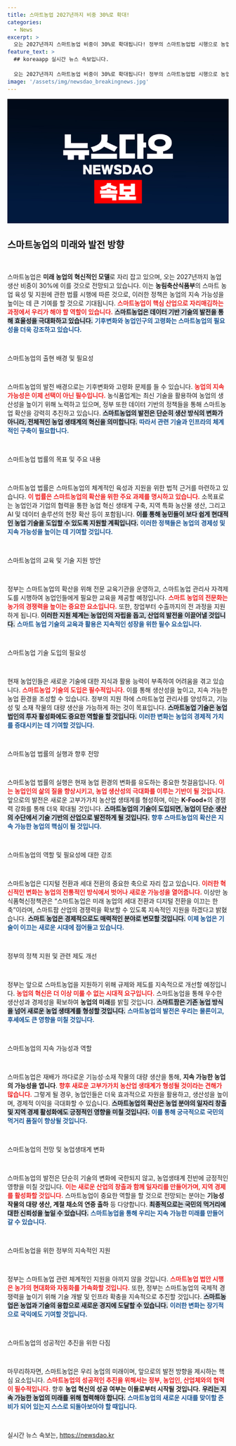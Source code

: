 ```yaml
---
title: 스마트농업 2027년까지 비중 30%로 확대!
categories:
  - News
excerpt: >
  오는 2027년까지 스마트농업 비중이 30%로 확대됩니다! 정부의 스마트농업법 시행으로 농업 혁신 생태계가 구축되고, 새로운 고부가가치 농산업이 꿈꾸는 미래를 확인하세요!
feature_text: >
  ## koreaapp 실시간 뉴스 속보입니다.

  오는 2027년까지 스마트농업 비중이 30%로 확대됩니다! 정부의 스마트농업법 시행으로 농업 혁신 생태계가 구축되고, 새로운 고부가가치 농산업이 꿈꾸는 미래를 확인하세요!
image: '/assets/img/newsdao_breakingnews.jpg'
---
```


<p><img src="/assets/img/newsdao_breakingnews.jpg" alt="koreaapp 속보" /></p>

<h2 data-ke-size="size26">스마트농업의 미래와 발전 방향</h2>

<p data-ke-size="size16">&nbsp;</p>

<p>스마트농업은 <strong>미래 농업의 혁신적인 모델</strong>로 자리 잡고 있으며, 오는 2027년까지 농업 생산 비중이 30%에 이를 것으로 전망되고 있습니다. 이는 <strong>농림축산식품부</strong>의 스마트 농업 육성 및 지원에 관한 법률 시행에 따른 것으로, 이러한 정책은 농업의 지속 가능성을 높이는 데 큰 기여를 할 것으로 기대됩니다. <b><span style="color: #ee2323;">스마트농업이 핵심 산업으로 자리매김하는 과정에서 우리가 해야 할 역할이 있습니다.</span></b> <b><span style="background-color: #21538527;">스마트농업은 데이터 기반 기술의 발전을 통해 효율성을 극대화하고 있습니다.</span></b> <b><span style="color: #1a5490;">기후변화와 농업인구의 고령화는 스마트농업의 필요성을 더욱 강조하고 있습니다.</span></b></p>

<p data-ke-size="size16">&nbsp;</p>

<p>스마트농업의 출현 배경 및 필요성</p>

<p data-ke-size="size16">&nbsp;</p>

<p>스마트농업의 발전 배경으로는 기후변화와 고령화 문제를 들 수 있습니다. <b><span style="color: #ee2323;">농업의 지속 가능성은 이제 선택이 아닌 필수입니다.</span></b> 농식품업계는 최신 기술을 활용하여 농업의 생산성을 높이기 위해 노력하고 있으며, 정부 또한 데이터 기반의 정책들을 통해 스마트농업 확산을 강력히 추진하고 있습니다. <b><span style="background-color: #21538527;">스마트농업의 발전은 단순히 생산 방식의 변화가 아니라, 전체적인 농업 생태계의 혁신을 의미합니다.</span></b> <b><span style="color: #1a5490;">따라서 관련 기술과 인프라의 체계적인 구축이 필요합니다.</span></b></p>

<p data-ke-size="size16">&nbsp;</p>

<p>스마트농업 법률의 목표 및 주요 내용</p>

<p data-ke-size="size16">&nbsp;</p>

<p>스마트농업 법률은 스마트농업의 체계적인 육성과 지원을 위한 법적 근거를 마련하고 있습니다. <b><span style="color: #ee2323;">이 법률은 스마트농업의 확산을 위한 주요 과제를 명시하고 있습니다.</span></b> 소목표로는 농업인과 기업의 협력을 통한 농업 혁신 생태계 구축, 지역 특화 농산물 생산, 그리고 AI 및 데이터 솔루션의 현장 확산 등이 포함됩니다. <b><span style="background-color: #21538527;">이를 통해 농민들이 보다 쉽게 현대적인 농업 기술을 도입할 수 있도록 지원할 계획입니다.</span></b> <b><span style="color: #1a5490;">이러한 정책들은 농업의 경제성 및 지속 가능성을 높이는 데 기여할 것입니다.</span></b></p>

<p data-ke-size="size16">&nbsp;</p>

<p>스마트농업의 교육 및 기술 지원 방안</p>

<p data-ke-size="size16">&nbsp;</p>

<p>정부는 스마트농업의 확산을 위해 전문 교육기관을 운영하고, 스마트농업 관리사 자격제도를 시행하여 농업인들에게 필요한 교육을 제공할 예정입니다. <b><span style="color: #ee2323;">스마트 농업의 전문화는 농가의 경쟁력을 높이는 중요한 요소입니다.</span></b> 또한, 창업부터 수출까지의 전 과정을 지원하게 됩니다. <b><span style="background-color: #21538527;">이러한 지원 체계는 농업인의 자립을 돕고, 산업의 발전을 이끌어낼 것입니다.</span></b> <b><span style="color: #1a5490;">스마트 농업 기술의 교육과 활용은 지속적인 성장을 위한 필수 요소입니다.</span></b></p>

<p data-ke-size="size16">&nbsp;</p>

<p>스마트농업 기술 도입의 필요성</p>

<p data-ke-size="size16">&nbsp;</p>

<p>현재 농업인들은 새로운 기술에 대한 지식과 활용 능력이 부족하여 어려움을 겪고 있습니다. <b><span style="color: #ee2323;">스마트농업 기술의 도입은 필수적입니다.</span></b> 이를 통해 생산성을 높이고, 지속 가능한 농업 환경을 조성할 수 있습니다. 정부의 지원 하에 스마트농업 관리사를 양성하고, 기능성 및 소재 작물의 대량 생산을 가능하게 하는 것이 목표입니다. <b><span style="background-color: #21538527;">스마트농업 기술은 농업법인의 투자 활성화에도 중요한 역할을 할 것입니다.</span></b> <b><span style="color: #1a5490;">이러한 변화는 농업의 경제적 가치를 증대시키는 데 기여할 것입니다.</span></b></p>

<p data-ke-size="size16">&nbsp;</p>

<p>스마트농업 법률의 실행과 향후 전망</p>

<p data-ke-size="size16">&nbsp;</p>

<p>스마트농업 법률의 실행은 현재 농업 환경의 변화를 유도하는 중요한 첫걸음입니다. <b><span style="color: #ee2323;">이는 농업인의 삶의 질을 향상시키고, 농업 생산성의 극대화를 이루는 기반이 될 것입니다.</span></b> 앞으로의 발전은 새로운 고부가가치 농산업 생태계를 형성하며, 이는 <strong>K-Food+</strong>의 경쟁력 강화를 통해 더욱 확대될 것입니다. <b><span style="background-color: #21538527;">스마트농업의 기술이 도입되면, 농업이 단순 생산의 수단에서 기술 기반의 산업으로 발전하게 될 것입니다.</span></b> <b><span style="color: #1a5490;">향후 스마트농업의 확산은 지속 가능한 농업의 핵심이 될 것입니다.</span></b>  </p>

<p data-ke-size="size16">&nbsp;</p>

<p>스마트농업의 역할 및 필요성에 대한 강조</p>

<p data-ke-size="size16">&nbsp;</p>

<p>스마트농업은 디지털 전환과 세대 전환의 중요한 축으로 자리 잡고 있습니다. <b><span style="color: #ee2323;">이러한 혁신적인 변화는 농업의 전통적인 방식에서 벗어나 새로운 가능성을 열어줍니다.</span></b> 이상만 농식품혁신정책관은 “스마트농업은 미래 농업의 세대 전환과 디지털 전환을 이끄는 한 축”이라며, 스마트팜 산업의 경쟁력을 확보할 수 있도록 지속적인 지원을 하겠다고 밝혔습니다. <b><span style="background-color: #21538527;">스마트 농업은 경제적으로도 매력적인 분야로 변모할 것입니다.</span></b> <b><span style="color: #1a5490;">이제 농업은 기술이 이끄는 새로운 시대에 접어들고 있습니다.</span></b></p>

<p data-ke-size="size16">&nbsp;</p>

<p>정부의 정책 지원 및 관련 제도 개선</p>

<p data-ke-size="size16">&nbsp;</p>

<p>정부는 앞으로 스마트농업을 지원하기 위해 규제와 제도를 지속적으로 개선할 예정입니다. <b><span style="color: #ee2323;">농업의 혁신은 더 이상 미룰 수 없는 시대적 요구입니다.</span></b> 스마트농업을 통해 우수한 생산성과 경제성을 확보하여 <strong>농업의 미래</strong>를 밝힐 것입니다. <b><span style="background-color: #21538527;">스마트팜은 기존 농업 방식을 넘어 새로운 농업 생태계를 형성할 것입니다.</span></b> <b><span style="color: #1a5490;">스마트농업의 발전은 우리는 물론이고, 후세에도 큰 영향을 미칠 것입니다.</span></b></p>

<p data-ke-size="size16">&nbsp;</p>

<p>스마트농업의 지속 가능성과 역할</p>

<p data-ke-size="size16">&nbsp;</p>

<p>스마트농업은 재배가 까다로운 기능성·소재 작물의 대량 생산을 통해, <strong>지속 가능한 농업의 가능성을 엽니다</strong>. <b><span style="color: #ee2323;">향후 새로운 고부가가치 농산업 생태계가 형성될 것이라는 견해가 많습니다.</span></b> 그렇게 될 경우, 농업인들은 더욱 효과적으로 자원을 활용하고, 생산성을 높이며, 경제적 이익을 극대화할 수 있습니다. <b><span style="background-color: #21538527;">스마트농업의 확산은 농업 분야의 일자리 창출 및 지역 경제 활성화에도 긍정적인 영향을 미칠 것입니다.</span></b> <b><span style="color: #1a5490;">이를 통해 궁극적으로 국민의 먹거리 품질이 향상될 것입니다.</span></b> </p>

<p data-ke-size="size16">&nbsp;</p>

<p>스마트농업의 전망 및 농업생태계 변화</p>

<p data-ke-size="size16">&nbsp;</p>

<p>스마트농업의 발전은 단순히 기술의 변화에 국한되지 않고, 농업생태계 전반에 긍정적인 영향을 미칠 것입니다. <b><span style="color: #ee2323;">이는 새로운 산업의 창출과 함께 일자리를 만들어가며, 지역 경제를 활성화할 것입니다.</span></b> 스마트농업이 중요한 역할을 할 것으로 전망되는 분야는 <strong>기능성 작물의 대량 생산, 계절 채소의 연중 출하</strong> 등 다양합니다. <b><span style="background-color: #21538527;">최종적으로는 국민의 먹거리에 대한 신뢰성을 높일 수 있습니다.</span></b> <b><span style="color: #1a5490;">스마트농업을 통해 우리는 지속 가능한 미래를 만들어갈 수 있습니다.</span></b> </p>

<p data-ke-size="size16">&nbsp;</p>

<p>스마트농업을 위한 정부의 지속적인 지원</p>

<p data-ke-size="size16">&nbsp;</p>

<p>정부는 스마트농업 관련 체계적인 지원을 아끼지 않을 것입니다. <b><span style="color: #ee2323;">스마트농업 법안 시행은 농가의 현대화와 자동화를 가속화할 것입니다.</span></b> 또한, 정부는 스마트농업의 국제적 경쟁력을 높이기 위해 기술 개발 및 인프라 확충을 지속적으로 추진할 것입니다. <b><span style="background-color: #21538527;">스마트농업은 농업과 기술의 융합으로 새로운 경지에 도달할 수 있습니다.</span></b> <b><span style="color: #1a5490;">이러한 변화는 장기적으로 국익에도 기여할 것입니다.</span></b> </p>

<p data-ke-size="size16">&nbsp;</p> 

<p>스마트농업의 성공적인 추진을 위한 다짐</p>

<p data-ke-size="size16">&nbsp;</p>

<p>마무리하자면, 스마트농업은 우리 농업의 미래이며, 앞으로의 발전 방향을 제시하는 핵심 요소입니다. <b><span style="color: #ee2323;">스마트농업의 성공적인 추진을 위해서는 정부, 농업인, 산업체와의 협력이 필수적입니다.</span></b> 향후 <strong>농업 혁신의 성공 여부는 이들로부터 시작될 것입니다.</strong> <b><span style="background-color: #21538527;">우리는 지속 가능한 농업의 미래를 위해 협력해야 합니다.</span></b> <b><span style="color: #1a5490;">스마트농업의 새로운 시대를 맞이할 준비가 되어 있는지 스스로 되돌아보아야 할 때입니다.</span></b></p>

<p data-ke-size="size16">&nbsp;</p>
실시간 뉴스 속보는, <a href="https://newsdao.kr" rel="dofollow">https://newsdao.kr</a>



